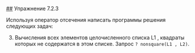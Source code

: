 [##](##) Упражнение 7.2.3

Используя оператор отсечения написать программы решения следующих
задач:

3. Вычисления всех элементов целочисленного списка L1 , квадраты которых не содержатся в этом списке.
Запрос `? nonsquare(L1 , L2)`.
